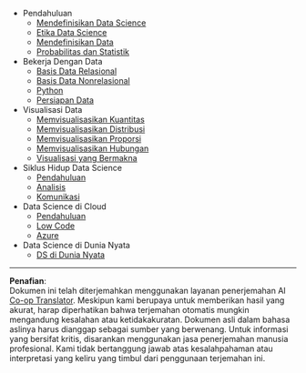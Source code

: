 <!--
CO_OP_TRANSLATOR_METADATA:
{
  "original_hash": "3767555b3cc28a2865c79202f4374204",
  "translation_date": "2025-08-28T18:18:42+00:00",
  "source_file": "docs/_sidebar.md",
  "language_code": "id"
}
-->
- Pendahuluan
  - [Mendefinisikan Data Science](../1-Introduction/01-defining-data-science/README.md)
  - [Etika Data Science](../1-Introduction/02-ethics/README.md)
  - [Mendefinisikan Data](../1-Introduction/03-defining-data/README.md)
  - [Probabilitas dan Statistik](../1-Introduction/04-stats-and-probability/README.md)
- Bekerja Dengan Data
  - [Basis Data Relasional](../2-Working-With-Data/05-relational-databases/README.md)
  - [Basis Data Nonrelasional](../2-Working-With-Data/06-non-relational/README.md)
  - [Python](../2-Working-With-Data/07-python/README.md)
  - [Persiapan Data](../2-Working-With-Data/08-data-preparation/README.md)
- Visualisasi Data
  - [Memvisualisasikan Kuantitas](../3-Data-Visualization/09-visualization-quantities/README.md)
  - [Memvisualisasikan Distribusi](../3-Data-Visualization/10-visualization-distributions/README.md)
  - [Memvisualisasikan Proporsi](../3-Data-Visualization/11-visualization-proportions/README.md)
  - [Memvisualisasikan Hubungan](../3-Data-Visualization/12-visualization-relationships/README.md)
  - [Visualisasi yang Bermakna](../3-Data-Visualization/13-meaningful-visualizations/README.md)
- Siklus Hidup Data Science
  - [Pendahuluan](../4-Data-Science-Lifecycle/14-Introduction/README.md)
  - [Analisis](../4-Data-Science-Lifecycle/15-analyzing/README.md)
  - [Komunikasi](../4-Data-Science-Lifecycle/16-communication/README.md)
- Data Science di Cloud
  - [Pendahuluan](../5-Data-Science-In-Cloud/17-Introduction/README.md)
  - [Low Code](../5-Data-Science-In-Cloud/18-Low-Code/README.md)
  - [Azure](../5-Data-Science-In-Cloud/19-Azure/README.md)
- Data Science di Dunia Nyata
  - [DS di Dunia Nyata](../6-Data-Science-In-Wild/README.md)

---

**Penafian**:  
Dokumen ini telah diterjemahkan menggunakan layanan penerjemahan AI [Co-op Translator](https://github.com/Azure/co-op-translator). Meskipun kami berupaya untuk memberikan hasil yang akurat, harap diperhatikan bahwa terjemahan otomatis mungkin mengandung kesalahan atau ketidakakuratan. Dokumen asli dalam bahasa aslinya harus dianggap sebagai sumber yang berwenang. Untuk informasi yang bersifat kritis, disarankan menggunakan jasa penerjemahan manusia profesional. Kami tidak bertanggung jawab atas kesalahpahaman atau interpretasi yang keliru yang timbul dari penggunaan terjemahan ini.